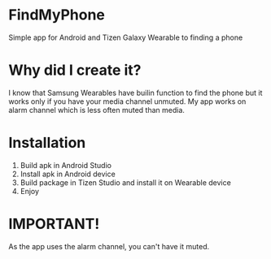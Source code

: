 # FindMyPhone
Simple app for Android and Tizen Galaxy Wearable to finding a phone
# Why did I create it?
I know that Samsung Wearables have builin function to find the phone but it works only if you have your media channel unmuted. My app works on alarm channel which is less often muted than media.
# Installation
1. Build apk in Android Studio
2. Install apk in Android device
3. Build package in Tizen Studio and install it on Wearable device
4. Enjoy
# IMPORTANT!
As the app uses the alarm channel, you can't have it muted.
